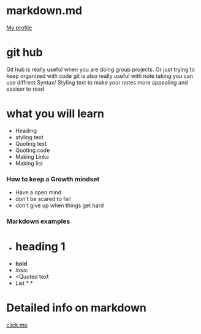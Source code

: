 # markdown.md

[My profile](https://github.com/NextGen45)


#  git hub 

Git hub is really useful
when you are doing group projects.
Or just trying to keep organized 
with code git is also really useful
with note taking you can use diffrent 
	Syntax/ Styling text to make your 
  notes more appealing and easiser to read

# what you will learn  
* Heading
* styling text
* Quoting text
* Quoting code
* Making Links
* Making list


### How to keep a Growth mindset 

* Have a open mind
* don't be scared to fail
* don't give up when things get hard



### Markdown examples 
* # heading 1
* **bold**
* *Italic*
*  <Quoted text
*  List
	   *
	   *
	   
	   
# Detailed info on markdown
	
[click me](https://docs.github.com/en/github/writing-on-github/getting-started-with-writing-and-formatting-on-github/basic-writing-and-formatting-syntax#lists)



